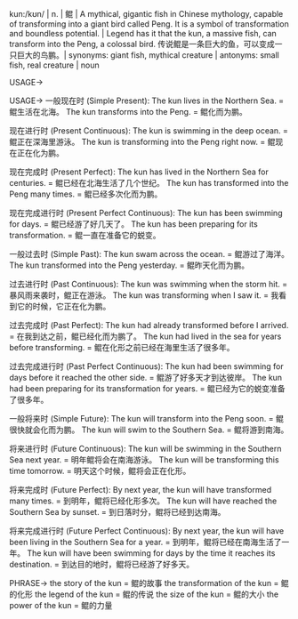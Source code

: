 kun:/kʊn/ | n. | 鲲 | A mythical, gigantic fish in Chinese mythology, capable of transforming into a giant bird called Peng.  It is a symbol of transformation and boundless potential. | Legend has it that the kun, a massive fish, can transform into the Peng, a colossal bird.  传说鲲是一条巨大的鱼，可以变成一只巨大的鸟鹏。| synonyms: giant fish, mythical creature | antonyms: small fish, real creature | noun

USAGE->

USAGE->
一般现在时 (Simple Present):
The kun lives in the Northern Sea. = 鲲生活在北海。
The kun transforms into the Peng. = 鲲化而为鹏。

现在进行时 (Present Continuous):
The kun is swimming in the deep ocean. = 鲲正在深海里游泳。
The kun is transforming into the Peng right now. = 鲲现在正在化为鹏。

现在完成时 (Present Perfect):
The kun has lived in the Northern Sea for centuries. = 鲲已经在北海生活了几个世纪。
The kun has transformed into the Peng many times. = 鲲已经多次化而为鹏。

现在完成进行时 (Present Perfect Continuous):
The kun has been swimming for days. = 鲲已经游了好几天了。
The kun has been preparing for its transformation. = 鲲一直在准备它的蜕变。

一般过去时 (Simple Past):
The kun swam across the ocean. = 鲲游过了海洋。
The kun transformed into the Peng yesterday. = 鲲昨天化而为鹏。

过去进行时 (Past Continuous):
The kun was swimming when the storm hit. = 暴风雨来袭时，鲲正在游泳。
The kun was transforming when I saw it. = 我看到它的时候，它正在化为鹏。

过去完成时 (Past Perfect):
The kun had already transformed before I arrived. = 在我到达之前，鲲已经化而为鹏了。
The kun had lived in the sea for years before transforming. = 鲲在化形之前已经在海里生活了很多年。

过去完成进行时 (Past Perfect Continuous):
The kun had been swimming for days before it reached the other side. = 鲲游了好多天才到达彼岸。
The kun had been preparing for its transformation for years. = 鲲已经为它的蜕变准备了很多年。

一般将来时 (Simple Future):
The kun will transform into the Peng soon. = 鲲很快就会化而为鹏。
The kun will swim to the Southern Sea. = 鲲将游到南海。

将来进行时 (Future Continuous):
The kun will be swimming in the Southern Sea next year. = 明年鲲将会在南海游泳。
The kun will be transforming this time tomorrow. = 明天这个时候，鲲将会正在化形。

将来完成时 (Future Perfect):
By next year, the kun will have transformed many times. = 到明年，鲲将已经化形多次。
The kun will have reached the Southern Sea by sunset. = 到日落时分，鲲将已经到达南海。

将来完成进行时 (Future Perfect Continuous):
By next year, the kun will have been living in the Southern Sea for a year. = 到明年，鲲将已经在南海生活了一年。
The kun will have been swimming for days by the time it reaches its destination. = 到达目的地时，鲲将已经游了好多天。


PHRASE->
the story of the kun = 鲲的故事
the transformation of the kun = 鲲的化形
the legend of the kun = 鲲的传说
the size of the kun = 鲲的大小
the power of the kun = 鲲的力量
